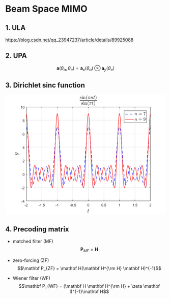 # Beam Space MIMO

## 1. ULA

https://blog.csdn.net/qq_23947237/article/details/89925088


## 2. UPA

$$\mathbf a(\theta_a, \theta_e)=\mathbf a_x(\theta_a) \otimes \mathbf a_y(\theta_e)$$


## 3. Dirichlet sinc function

<div align=center>
<img src="https://github.com/yashcao/Wireless-SigPro/blob/master/Beam%20Space%20MIMO/sinc.png"/>
</div>

<!--
![Dirichlet sinc function](https://github.com/yashcao/Wireless-SigPro/blob/master/Beam%20Space%20MIMO/sinc.png)
-->


## 4. Precoding matrix
- matched filter (MF)
$$\mathbf P_{MF} = \mathbf H$$

- zero-forcing (ZF)
$$\mathbf P_{ZF} = \mathbf H(\mathbf H^{\rm H} \mathbf H)^{-1}$$

- Wiener filter (WF)
$$\mathbf P_{WF} = (\mathbf H \mathbf H^{\rm H} + \zeta \mathbf I)^{-1}\mathbf H$$
